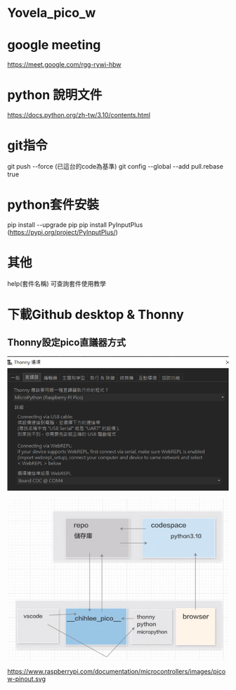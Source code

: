# Yovela_pico_w


# google meeting 
 https://meet.google.com/rgg-rywi-hbw


 # python 說明文件
 https://docs.python.org/zh-tw/3.10/contents.html

 # git指令
 git push --force (已這台的code為基準)
 git config --global --add pull.rebase true

 # python套件安裝
 pip install --upgrade pip 
 pip install PyInputPlus (https://pypi.org/project/PyInputPlus/)

 # 其他
 help(套件名稱)  可查詢套件使用教學

 # 下載Github desktop & Thonny

## Thonny設定pico直議器方式

![Thonny直議器設定](image-2.png)

![上課架構圖](image-1.png)


 https://www.raspberrypi.com/documentation/microcontrollers/images/picow-pinout.svg
